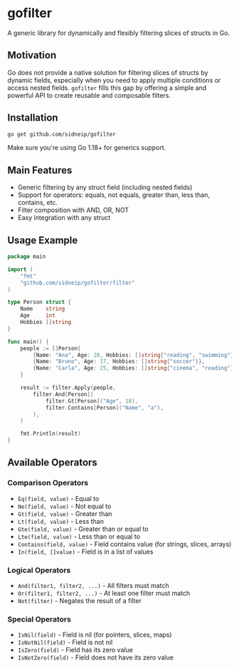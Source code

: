 # gofilter

A generic library for dynamically and flexibly filtering slices of structs in Go.

## Motivation

Go does not provide a native solution for filtering slices of structs by dynamic fields, especially when you need to apply multiple conditions or access nested fields. `gofilter` fills this gap by offering a simple and powerful API to create reusable and composable filters.

## Installation

```bash
go get github.com/sidneip/gofilter
```

Make sure you're using Go 1.18+ for generics support.

## Main Features

- Generic filtering by any struct field (including nested fields)
- Support for operators: equals, not equals, greater than, less than, contains, etc.
- Filter composition with AND, OR, NOT
- Easy integration with any struct

## Usage Example

```go
package main

import (
    "fmt"
    "github.com/sidneip/gofilter/filter"
)

type Person struct {
    Name    string
    Age     int
    Hobbies []string
}

func main() {
    people := []Person{
        {Name: "Ana", Age: 20, Hobbies: []string{"reading", "swimming"}},
        {Name: "Bruno", Age: 17, Hobbies: []string{"soccer"}},
        {Name: "Carla", Age: 25, Hobbies: []string{"cinema", "reading"}},
    }

    result := filter.Apply(people,
        filter.And[Person](
            filter.Gt[Person]("Age", 18),
            filter.Contains[Person]("Name", "a"),
        ),
    )

    fmt.Println(result)
}
```

## Available Operators

### Comparison Operators

- `Eq(field, value)` - Equal to
- `Ne(field, value)` - Not equal to
- `Gt(field, value)` - Greater than
- `Lt(field, value)` - Less than
- `Gte(field, value)` - Greater than or equal to
- `Lte(field, value)` - Less than or equal to
- `Contains(field, value)` - Field contains value (for strings, slices, arrays)
- `In(field, []value)` - Field is in a list of values

### Logical Operators

- `And(filter1, filter2, ...)` - All filters must match
- `Or(filter1, filter2, ...)` - At least one filter must match
- `Not(filter)` - Negates the result of a filter

### Special Operators

- `IsNil(field)` - Field is nil (for pointers, slices, maps)
- `IsNotNil(field)` - Field is not nil
- `IsZero(field)` - Field has its zero value
- `IsNotZero(field)` - Field does not have its zero value
